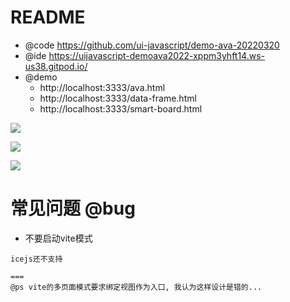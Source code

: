 # README

- @code https://github.com/ui-javascript/demo-ava-20220320
- @ide https://uijavascript-demoava2022-xppm3yhft14.ws-us38.gitpod.io/
- @demo
    - http://localhost:3333/ava.html
    - http://localhost:3333/data-frame.html
    - http://localhost:3333/smart-board.html

![](https://luo0412.oss-cn-hangzhou.aliyuncs.com/1647813365376-cbNj2D8bzB2s.png)

![](https://luo0412.oss-cn-hangzhou.aliyuncs.com/1647813333096-M4HGD73j87KZ.png)

![](https://luo0412.oss-cn-hangzhou.aliyuncs.com/1647813304028-rbh6shiKzzGF.png)    

# 常见问题 @bug

- 不要启动vite模式

```
icejs还不支持

===
@ps vite的多页面模式要求绑定视图作为入口, 我认为这样设计是错的...
```